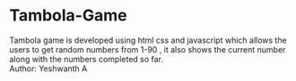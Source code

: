 # Tambola-Game
Tambola game is developed using html css and javascript which allows the users to get random numbers from 1-90 , it also shows the current number along with the numbers completed so far.
<br>
Author: Yeshwanth A
